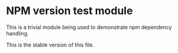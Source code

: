 # NPM version test module

This is a trivial module being used to demonstrate npm dependency handling.

This is the stable version of this file.